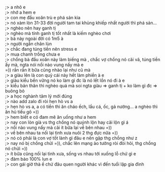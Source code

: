 ;> a nhô e<br>
;> nhớ a hem e<br>
;> con mẹ đầu xoăn trù e phá sản kìa<br>
;> nó xàm lòn 31-33 đời người tam tai khủng khiếp nhất người thì phá sản...<br>
;> nghèo nên hay ganh tị<br>
;> nghèo mà tính ganh tị tốt nhất là kiếm nghèo chơi<br>
;> bà này ngoài đời có 1m5 à<br>
;> người ngắn chân lùn<br>
;> chắc đang túng tiền nên stress e<br>
;> mua chanh trồng chưa e<br>
;> chồng bà đầu xoăn này làm biếng mà , chắc vợ chồng nó cãi vã, túng tiền ấy mà, ngta nói nồi nào vung nấy mà e<br>
=)) rần rần ít bữa cũng nhào lại như cũ mà<br>
;> a giàu lên là con quỷ cái này hết làm phiền à e<br>
;> giàu kiểu bền vững nó ko làm gì đc là nó lết lồn nó đi à e<br>
;> kiểu bản thân thì nghèo quá mà soi ngta giàu => ganh tị + ko làm gì đc => buông bỏ<br>
;> a học nghành tâm lý mới đúng<br>
;> nào add zalo đi ròi hẹn hò vs a<br>
;> hẹn hò vs a, a có tiền thì ăn cháo ếch, lẩu cá, ốc, gả nướng... a nghèo thì ăn hủ tiếu gõ =))<br>
;> hem biết e có đam mê ăn uống như a hem<br>
;> nay con lòn già vs thg chồng nó quýnh lộn hay cãi lộn gì á<br>
;> nồi nào vung nấy mà cãi ít bữa lại về bên nhau =))<br>
;> về bên nhau ta nối lại tình xưa nuôi 2 thg đực nữa =))<br>
;> nó có phải là con vợ tốt lành gì đâu e nên gặp thg chồng như z<br>
;> nay nó bị chồng chửi =)), chắc lên mạng ảo tưởng ròi đòi hỏi, thg chồng nó chửi =))<br>
;> ít bữa cũng nối lại tình xưa, sống vs nhau tới xuống lỗ chứ gì e<br>
;> đảm bảo 100% lun e<br>
;> con gái giờ thà ế chứ đâu quen người khác vì đến tuổi lập gia đình
